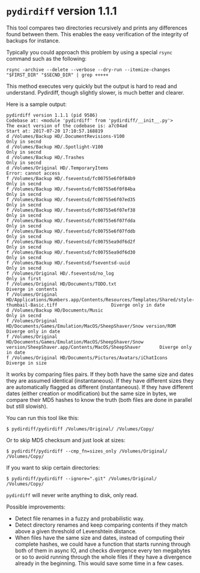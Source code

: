 # `pydirdiff` version 1.1.1

This tool compares two directories recursively and prints any differences found between them. This enables the easy verification of the integrity of backups for instance.

Typically you could approach this problem by using a special `rsync` command such as the following:

    rsync -archive --delete --verbose --dry-run --itemize-changes "$FIRST_DIR" "$SECND_DIR" | grep +++++

This method executes very quickly but the output is hard to read and understand. Pydirdiff, though slightly slower, is much better and clearer.

Here is a sample output:

    pydirdiff version 1.1.1 (pid 9586)
    Codebase at: <module 'pydirdiff' from 'pydirdiff/__init__.py'>
    The exact version of the codebase is: a7c04ad
    Start at: 2017-07-20 17:10:57.168819
    d /Volumes/Backup HD/.DocumentRevisions-V100                                                                                            Only in secnd
    d /Volumes/Backup HD/.Spotlight-V100                                                                                                    Only in secnd
    d /Volumes/Backup HD/.Trashes                                                                                                           Only in secnd
    d /Volumes/Original HD/.TemporaryItems                                                                                           Error: cannot access
    f /Volumes/Backup HD/.fseventsd/fc00755e6f0f84b9                                                                                        Only in secnd
    f /Volumes/Backup HD/.fseventsd/fc00755e6f0f84ba                                                                                        Only in secnd
    f /Volumes/Backup HD/.fseventsd/fc00755e6f07ed35                                                                                        Only in secnd
    f /Volumes/Backup HD/.fseventsd/fc00755e6f07ef38                                                                                        Only in secnd
    f /Volumes/Backup HD/.fseventsd/fc00755e6f07fdda                                                                                        Only in secnd
    f /Volumes/Backup HD/.fseventsd/fc00755e6f07fddb                                                                                        Only in secnd
    f /Volumes/Backup HD/.fseventsd/fc00755ea9df6d2f                                                                                        Only in secnd
    f /Volumes/Backup HD/.fseventsd/fc00755ea9df6d30                                                                                        Only in secnd
    f /Volumes/Backup HD/.fseventsd/fseventsd-uuid                                                                                          Only in secnd
    f /Volumes/Original HD/.fseventsd/no_log                                                                                                Only in first
    f /Volumes/Original HD/Documents/TODO.txt                                                                                         Diverge in contents
    f /Volumes/Original HD/Applications/Numbers.app/Contents/Resources/Templates/Shared/style-thumbail-Basic.tiff                    Diverge only in date
    d /Volumes/Backup HD/Documents/Music                                                                                                    Only in secnd
    f /Volumes/Original HD/Documents/Games/Emulation/MacOS/SheepShaver/Snow version/ROM                                              Diverge only in date
    f /Volumes/Original HD/Documents/Games/Emulation/MacOS/SheepShaver/Snow version/SheepShaver.app/Contents/MacOS/SheepShaver       Diverge only in date
    f /Volumes/Original HD/Documents/Pictures/Avatars/iChatIcons                                                                          Diverge in size

It works by comparing files pairs. If they both have the same size and dates they are assumed identical (instantaneous). If they have different sizes they are automatically flagged as different (instantaneous). If they have different dates (either creation or modification) but the same size in bytes, we compare their MD5 hashes to know the truth (both files are done in parallel but still slowish).

You can run this tool like this:

    $ pydirdiff/pydirdiff /Volumes/Original/ /Volumes/Copy/

Or to skip MD5 checksum and just look at sizes:

    $ pydirdiff/pydirdiff --cmp_fn=sizes_only /Volumes/Original/ /Volumes/Copy/

If you want to skip certain directories:

    $ pydirdiff/pydirdiff --ignore=".git" /Volumes/Original/ /Volumes/Copy/

`pydirdiff` will never write anything to disk, only read.

Possible improvements:

  * Detect file renames in a fuzzy and probabilistic way.
  * Detect directory renames and keep comparing contents if they match above a given threshold of Levenshtein distance.
  * When files have the same size and dates, instead of computing their complete hashes, we could have a function that starts running through both of them in async IO, and checks divergence every ten megabytes or so to avoid running through the whole files if they have a divergence already in the beginning. This would save some time in a few cases.